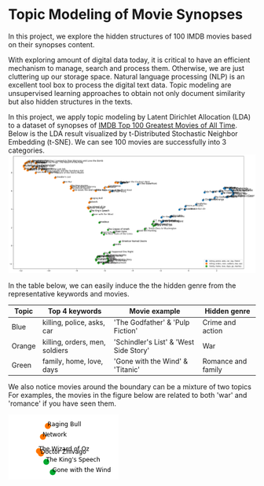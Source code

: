 # Topic Modeling of Movie Synopses

In this project, we explore the hidden structures of 100 IMDB movies based on their synopses content.

With exploring amount of digital data today, it is critical to have an efficient mechanism to manage, search and process them. Otherwise, we are just cluttering up our storage space. Natural language processing (NLP) is an excellent tool box to process the digital text data. Topic modeling are unsupervised learning approaches to obtain not only document similarity but also hidden structures in the texts. 

In this project, we apply topic modeling by Latent Dirichlet Allocation (LDA)  to a dataset of synopses of [IMDB Top 100 Greatest Movies of All Time](https://www.imdb.com/list/ls055592025/). Below is the LDA result visualized by t-Distributed Stochastic Neighbor Embedding (t-SNE). We can see 100 movies are successfully into 3 categories.![lda](./MISC/lda.png)

In  the table below, we can easily induce the the hidden genre from the representative keywords and movies.

| Topic  | Top 4 keywords                 | Movie example                          | Hidden genre       |
| ------ | ------------------------------ | -------------------------------------- | ------------------ |
| Blue   | killing, police, asks, car     | 'The Godfather' & 'Pulp Fiction'       | Crime and action   |
| Orange | killing, orders, men, soldiers | 'Schindler's List' & 'West Side Story' | War                |
| Green  | family, home, love, days       | 'Gone with the Wind' & 'Titanic'       | Romance and family |

We also notice movies around the boundary can be a mixture of two topics For examples, the movies in the figure below are related to both 'war' and 'romance' if you have seen them. 

![lda2](./MISC/lda2.png)